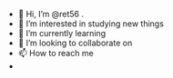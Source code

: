 - 👋 Hi, I’m @ret56 .
- 👀 I’m interested in studying new things 
- 🌱 I’m currently learning 
- 💞️ I’m looking to collaborate on 
- 📫 How to reach me 
- 

<!---
ret56/ret56 is a ✨ special ✨ repository because its `README.md` (this file) appears on your GitHub profile.
You can click the Preview link to take a look at your changes.
--->
